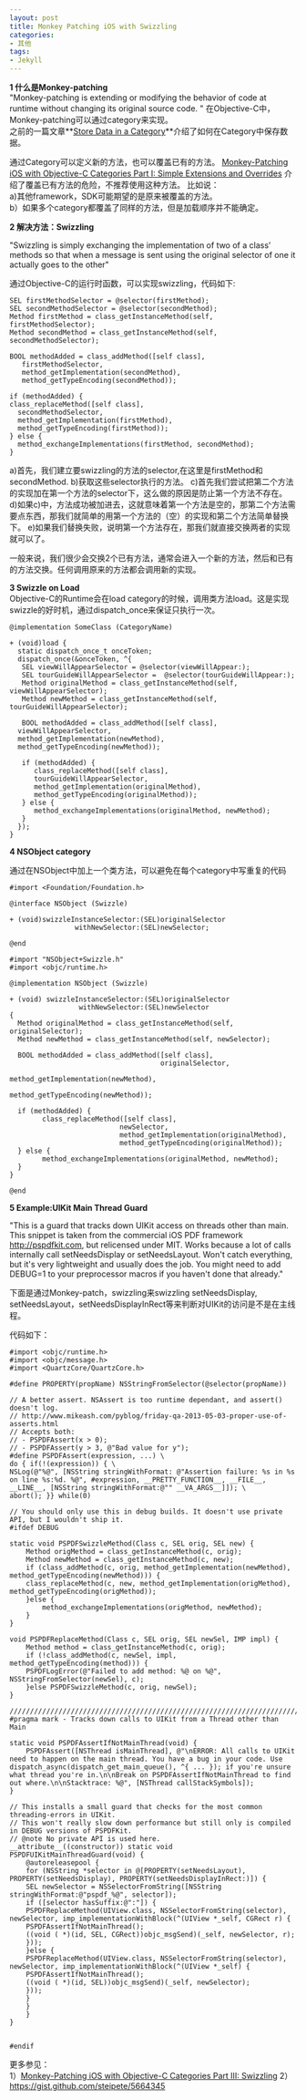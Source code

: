 ```yaml
---
layout: post  
title: Monkey Patching iOS with Swizzling  
categories:  
- 其他  
tags:
- Jekyll
---
```


**1 什么是Monkey-patching**  
"Monkey-patching is extending or modifying the behavior of code at runtime without changing its original source code. "
在Objective-C中，Monkey-patching可以通过category来实现。  
之前的一篇文章**[Store Data in a Category](http://wufawei.com/2013/05/Store-Data-in-a-Category/)**介绍了如何在Category中保存数据。

通过Category可以定义新的方法，也可以覆盖已有的方法。
[Monkey-Patching iOS with Objective-C Categories Part I: Simple Extensions and Overrides](http://blog.carbonfive.com/2012/01/23/monkey-patching-ios-with-objective-c-categories-part-1-simple-extensions-and-overrides/) 介绍了覆盖已有方法的危险，不推荐使用这种方法。
比如说：  
a)其他framework，SDK可能期望的是原来被覆盖的方法。  
b）如果多个category都覆盖了同样的方法，但是加载顺序并不能确定。

**2 解决方法：Swizzling**

"Swizzling is simply exchanging the implementation of two of a class’ methods so that when a message is sent using the original selector of one it actually goes to the other"

通过Objective-C的运行时函数，可以实现swizzling，代码如下:

    SEL firstMethodSelector = @selector(firstMethod);
    SEL secondMethodSelector = @selector(secondMethod);
    Method firstMethod = class_getInstanceMethod(self, firstMethodSelector);
    Method secondMethod = class_getInstanceMethod(self, secondMethodSelector);
     
    BOOL methodAdded = class_addMethod([self class],
       firstMethodSelector,
       method_getImplementation(secondMethod),
       method_getTypeEncoding(secondMethod));
      
    if (methodAdded) {
    class_replaceMethod([self class], 
      secondMethodSelector, 
      method_getImplementation(firstMethod),
      method_getTypeEncoding(firstMethod));
    } else {
      method_exchangeImplementations(firstMethod, secondMethod);
    }

  a)首先，我们建立要swizzling的方法的selector,在这里是firstMethod和secondMethod.
  b)获取这些selector执行的方法。
  c)首先我们尝试把第二个方法的实现加在第一个方法的selector下，这么做的原因是防止第一个方法不存在。
  d)如果c)中，方法成功被加进去，这就意味着第一个方法是空的，那第二个方法需要点东西，那我们就简单的用第一个方法的（空）的实现和第二个方法简单替换下。
  e)如果我们替换失败，说明第一个方法存在，那我们就直接交换两者的实现就可以了。

一般来说，我们很少会交换2个已有方法，通常会进入一个新的方法，然后和已有的方法交换。任何调用原来的方法都会调用新的实现。

**3 Swizzle on Load**  
Objective-C的Runtime会在load category的时候，调用类方法load。这是实现swizzle的好时机，通过dispatch_once来保证只执行一次。


    @implementation SomeClass (CategoryName)
     
    + (void)load {
      static dispatch_once_t onceToken;
      dispatch_once(&onceToken, ^{
       SEL viewWillAppearSelector = @selector(viewWillAppear:);
       SEL tourGuideWillAppearSelector =  @selector(tourGuideWillAppear:);
       Method originalMethod = class_getInstanceMethod(self, viewWillAppearSelector);
       Method newMethod = class_getInstanceMethod(self, tourGuideWillAppearSelector);
    
       BOOL methodAdded = class_addMethod([self class],
      viewWillAppearSelector,
      method_getImplementation(newMethod),
      method_getTypeEncoding(newMethod));
     
       if (methodAdded) {
          class_replaceMethod([self class], 
          tourGuideWillAppearSelector, 
          method_getImplementation(originalMethod),
          method_getTypeEncoding(originalMethod));
       } else {
          method_exchangeImplementations(originalMethod, newMethod);
       }
      });
    }

**4 NSObject category**

通过在NSObject中加上一个类方法，可以避免在每个category中写重复的代码

    #import <Foundation/Foundation.h>
     
    @interface NSObject (Swizzle)
     
    + (void)swizzleInstanceSelector:(SEL)originalSelector 
                    withNewSelector:(SEL)newSelector;
     
    @end
    
    #import "NSObject+Swizzle.h"
    #import <objc/runtime.h>
     
    @implementation NSObject (Swizzle)
     
    + (void) swizzleInstanceSelector:(SEL)originalSelector 
                     withNewSelector:(SEL)newSelector
    {
      Method originalMethod = class_getInstanceMethod(self, originalSelector);
      Method newMethod = class_getInstanceMethod(self, newSelector);
     
      BOOL methodAdded = class_addMethod([self class],
                                         originalSelector,
                                         method_getImplementation(newMethod),
                                         method_getTypeEncoding(newMethod));
      
      if (methodAdded) {
            class_replaceMethod([self class], 
                               newSelector, 
                               method_getImplementation(originalMethod),
                               method_getTypeEncoding(originalMethod));
      } else {
            method_exchangeImplementations(originalMethod, newMethod);
      }
    }
     
    @end

**5 Example:UIKit Main Thread Guard**

"This is a guard that tracks down UIKit access on threads other than main. This snippet is taken from the commercial iOS PDF framework http://pspdfkit.com, but relicensed under MIT. Works because a lot of calls internally call setNeedsDisplay or setNeedsLayout. Won't catch everything, but it's very lightweight and usually does the job. You might need to add DEBUG=1 to your preprocessor macros if you haven't done that already."

下面是通过Monkey-patch，swizzling来swizzling setNeedsDisplay, setNeedsLayout，setNeedsDisplayInRect等来判断对UIKit的访问是不是在主线程。

代码如下：

    #import <objc/runtime.h>
    #import <objc/message.h>
    #import <QuartzCore/QuartzCore.h>
     
    #define PROPERTY(propName) NSStringFromSelector(@selector(propName))
     
    // A better assert. NSAssert is too runtime dependant, and assert() doesn't log.
    // http://www.mikeash.com/pyblog/friday-qa-2013-05-03-proper-use-of-asserts.html
    // Accepts both:
    // - PSPDFAssert(x > 0);
    // - PSPDFAssert(y > 3, @"Bad value for y");
    #define PSPDFAssert(expression, ...) \
    do { if(!(expression)) { \
    NSLog(@"%@", [NSString stringWithFormat: @"Assertion failure: %s in %s on line %s:%d. %@", #expression, __PRETTY_FUNCTION__, __FILE__, __LINE__, [NSString stringWithFormat:@"" __VA_ARGS__]]); \
    abort(); }} while(0)
     
    // You should only use this in debug builds. It doesn't use private API, but I wouldn't ship it.
    #ifdef DEBUG
     
    static void PSPDFSwizzleMethod(Class c, SEL orig, SEL new) {
    	Method origMethod = class_getInstanceMethod(c, orig);
    	Method newMethod = class_getInstanceMethod(c, new);
    	if (class_addMethod(c, orig, method_getImplementation(newMethod), method_getTypeEncoding(newMethod))) {
    	class_replaceMethod(c, new, method_getImplementation(origMethod), method_getTypeEncoding(origMethod));
    	}else {
			method_exchangeImplementations(origMethod, newMethod);
    	}
    }
     
    void PSPDFReplaceMethod(Class c, SEL orig, SEL newSel, IMP impl) {
    	Method method = class_getInstanceMethod(c, orig);
    	if (!class_addMethod(c, newSel, impl, method_getTypeEncoding(method))) {
    	PSPDFLogError(@"Failed to add method: %@ on %@", NSStringFromSelector(newSel), c);
    	}else PSPDFSwizzleMethod(c, orig, newSel);
    }
     
    ///////////////////////////////////////////////////////////////////////////////////////////
    #pragma mark - Tracks down calls to UIKit from a Thread other than Main
     
    static void PSPDFAssertIfNotMainThread(void) {
    	PSPDFAssert([NSThread isMainThread], @"\nERROR: All calls to UIKit need to happen on the main thread. You have a bug in your code. Use dispatch_async(dispatch_get_main_queue(), ^{ ... }); if you're unsure what thread you're in.\n\nBreak on PSPDFAssertIfNotMainThread to find out where.\n\nStacktrace: %@", [NSThread callStackSymbols]);
    }
     
    // This installs a small guard that checks for the most common threading-errors in UIKit.
    // This won't really slow down performance but still only is compiled in DEBUG versions of PSPDFKit.
    // @note No private API is used here.
    __attribute__((constructor)) static void PSPDFUIKitMainThreadGuard(void) {
    	@autoreleasepool {
    	for (NSString *selector in @[PROPERTY(setNeedsLayout), PROPERTY(setNeedsDisplay), PROPERTY(setNeedsDisplayInRect:)]) {
    	SEL newSelector = NSSelectorFromString([NSString stringWithFormat:@"pspdf_%@", selector]);
    	if ([selector hasSuffix:@":"]) {
    	PSPDFReplaceMethod(UIView.class, NSSelectorFromString(selector), newSelector, imp_implementationWithBlock(^(UIView *_self, CGRect r) {
    	PSPDFAssertIfNotMainThread();
    	((void ( *)(id, SEL, CGRect))objc_msgSend)(_self, newSelector, r);
    	}));
    	}else {
    	PSPDFReplaceMethod(UIView.class, NSSelectorFromString(selector), newSelector, imp_implementationWithBlock(^(UIView *_self) {
    	PSPDFAssertIfNotMainThread();
    	((void ( *)(id, SEL))objc_msgSend)(_self, newSelector);
    	}));
    	}
    	}
    	}
    }
     

    #endif


更多参见：  
1）[Monkey-Patching iOS with Objective-C Categories Part III: Swizzling](http://blog.carbonfive.com/2013/02/20/monkey-patching-ios-with-objective-c-categories-part-iii-swizzling/)
2）<https://gist.github.com/steipete/5664345>